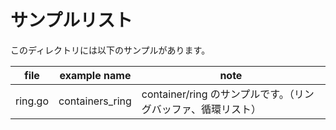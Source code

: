 # サンプルリスト

このディレクトリには以下のサンプルがあります。

| file    | example name    | note                                                          |
| ------- | --------------- | ------------------------------------------------------------- |
| ring.go | containers_ring | container/ring のサンプルです。（リングバッファ、循環リスト） |
